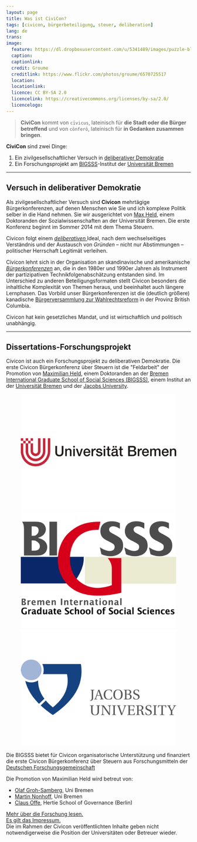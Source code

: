 ```yaml
---
layout: page
title: Was ist CiviCon?
tags: [civicon, bürgerbeteiligung, steuer, deliberation]
lang: de
trans:
image:
  feature: https://dl.dropboxusercontent.com/u/5341489/images/puzzle-blank-a_crop.jpg
  caption:
  captionlink:
  credit: Groume
  creditlink: https://www.flickr.com/photos/groume/6570725517
  location:
  locationlink:
  licence: CC BY-SA 2.0
  licencelink: https://creativecommons.org/licenses/by-sa/2.0/
  licencelogo:
---
```


> **CiviCon** kommt von `cīvicus`, lateinisch für **die Stadt oder die Bürger betreffend** und von `cōnferō`, lateinisch für **in Gedanken zusammen bringen**.

**CiviCon** sind zwei Dinge:

1. Ein zivilgesellschaftlicher Versuch in [deliberativer Demokratie](http://de.wikipedia.org/wiki/Deliberative_Demokratie)
2. Ein Forschungsprojekt am [BIGSSS](http://www.bigsss-bremen.de)-Institut der [Universität Bremen](http://www.bigsss-bremen.de)

---

## Versuch in deliberativer Demokratie

Als zivilgesellschaftlicher Versuch sind **Civicon** mehrtägige Bürgerkonferenzen, auf denen Menschen wie Sie und ich komplexe Politik selber in die Hand nehmen.
Sie wir ausgerichtet von [Max Held](http://www.maxheld.de), einem Doktoranden der Sozialwissenschaften an der Universität Bremen.
Die erste Konferenz beginnt im Sommer 2014 mit dem Thema Steuern.

Civicon folgt einem [*deliberativen* ](http://de.wikipedia.org/wiki/Deliberative_Demokratie) Ideal, nach dem wechselseitiges Verständnis und der Austausch von *Gründen* – nicht nur Abstimmungen – politischer Herrschaft Legitimät verleihen.

Civicon lehnt sich in der Organisation an skandinavische und amerikanische [*Bürgerkonferenzen*](http://de.wikipedia.org/wiki/Bürgerkonferenz) an, die in den 1980er und 1990er Jahren als Instrument der partizipativen Technikfolgenabschätzung entstanden sind.
Im Unterschied zu anderen Beteiligungsformaten stellt Civicon besonders die inhaltliche Komplexität von Themen heraus, und beeinhaltet auch längere Lernphasen.
Das Vorbild unser Bürgerkonferenzen ist die (deutlich größere) kanadische [Bürgerversammlung zur Wahlrechtsreform](http://en.wikipedia.org/wiki/Citizens'_Assembly_on_Electoral_Reform_(British_Columbia)) in der Provinz British Columbia.

<div markdown="0"><a class="btn btn-warning">Civicon hat kein  gesetzliches Mandat, und ist wirtschaftlich und politisch unabhängig.</a></div>

---

## Dissertations-Forschungsprojekt

Civicon ist auch ein Forschungsprojekt zu deliberativen Demokratie.
Die erste Civicon Bürgerkonferenz über Steuern ist die "Feldarbeit" der Promotion von [Maximilian Held](http://www.maxheld.de), einem Doktoranden an der [Bremen International Graduate School of Social Sciences (BIGSSS)](http://www.bigsss-bremen.de), einem Institut an der [Universität Bremen](http://www.uni-bremen.de) und der [Jacobs University](http://www.jacobs-university).

<figure class="third">
	<img src="/images/uni-bremen-caption.jpg">
	<img src="/images/bigsss-caption.jpg">
	<img src="/images/jacobs-university-caption.jpg">
</figure>

Die BIGSSS bietet für Civicon organisatorische Unterstützung und finanziert die erste Civicon Bürgerkonferenz über Steuern aus Forschungsmitteln der [Deutschen Forschungsgemeinschaft](http://www.dfg.de)

Die Promotion von Maximilian Held wird betreut von:

- [Olaf Groh-Samberg](http://ogs.bigsss-bremen.de/index.php?id=12), Uni Bremen
- [Martin Nonhoff](http://www.iniis.uni-bremen.de/personen/martin-nonhoff/), Uni Bremen
- [Claus Offe](http://www.hertie-school.org/offe/), Hertie School of Governance (Berlin)

<div markdown="0"><a href="http://www.maxheld.de/schumpermas" class="btn btn-info">Mehr über die Forschung lesen.</a></div>

<div markdown="0"><a href="/impressum/" class="btn btn-warning">Es gilt das Impressum.</a></div>
Die im Rahmen der Civicon veröffentlichten Inhalte geben nicht notwendigerweise die Position der Universitäten oder Betreuer wieder.
